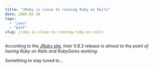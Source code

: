```yaml
---
title: "JRuby is close to running Ruby on Rails"
date: 2006-03-28
tags: 
  - "java"
  - "post"
slug: jruby-is-close-to-running-ruby-on-rails
---
```


According to the [JRuby site](http://jruby.sourceforge.net/), their 0.8.3 release is _almost to the point of having Ruby on Rails and RubyGems working_.

Something to stay tuned to...
